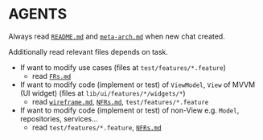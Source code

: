 # AGENTS

Always read [`README.md`](README.md) and [`meta-arch.md`](docs/meta-arch.md) when new chat created.

Additionally read relevant files depends on task.

* If want to modify use cases (files at `test/features/*.feature`)
    * read [`FRs.md`](docs/FRs.md)
* If want to modify code (implement or test) of `ViewModel`, `View` of MVVM (UI widget) (files at `lib/ui/features/*/widgets/*`)
    * read [`wireframe.md`](docs/wireframe.md), [`NFRs.md`](docs/NFRs.md), `test/features/*.feature`
* If want to modify code (implement or test) of non-View e.g. `Model`, repositories, services...
    * read `test/features/*.feature`, [`NFRs.md`](docs/NFRs.md)

